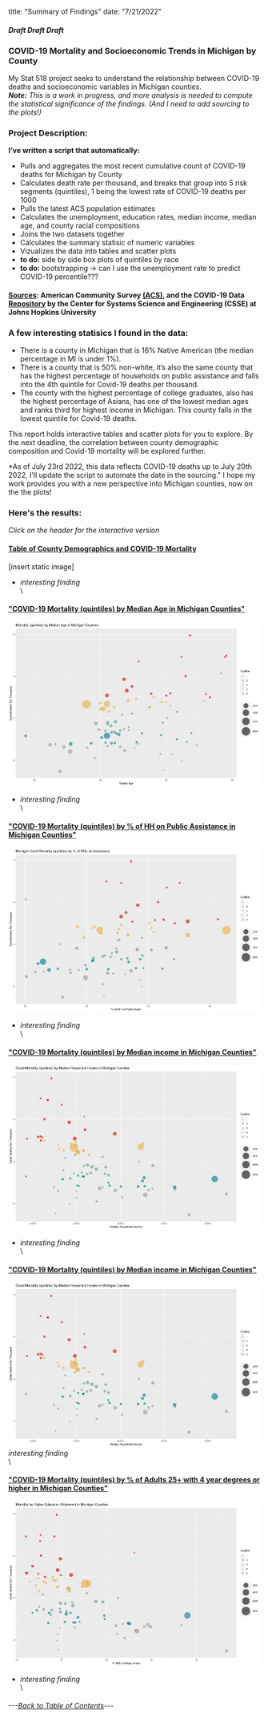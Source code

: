 
title: "Summary of Findings"
date: "7/21/2022"



#### *Draft*  *Draft* *Draft* 



### **COVID-19 Mortality and Socioeconomic Trends in Michigan by County**
My Stat 518 project seeks to understand the relationship between COVID-19 deaths and socioeconomic variables in Michigan counties. \
***Note:***  *This is a work in progress, and more analysis is needed to compute the statistical significance of the findings. (And I need to add sourcing to the plots!)*

### **Project Description:**
**I’ve written a script that automatically:**

- Pulls and aggregates the most recent cumulative count of COVID-19 deaths for Michigan by County 
- Calculates death rate per thousand, and breaks that group into 5 risk segments (quintiles), 1 being the lowest rate of COVID-19 deaths per 1000
- Pulls the latest ACS population estimates
- Calculates the unemployment, education rates, median income, median age, and county racial compositions
- Joins the two datasets together
- Calculates the summary statisic of numeric variables 
- Vizualizes the data into tables and scatter plots 
- **to do:** side by side box plots of quintiles by race
- **to do:** bootstrapping -> can I use the unemployment rate to predict COVID-19 percentile???


#### [Sources](https://github.com/BrookemWalters/BrookemWalters-Portfolio/blob/main/Stats%20518%20Final%20Project/Sources/sources.md#sources): American Community Survey [(ACS)](https://www.census.gov/programs-surveys/acs/about.html), and the COVID-19 Data [Repository](https://github.com/CSSEGISandData/COVID-19) by the Center for Systems Science and Engineering (CSSE) at Johns Hopkins University

### A few interesting statisics I found in the data:
- There is a county in Michigan that is 16% Native American (the median percentage in MI is under 1%).
- There is a county that is 50% non-white, it’s also the same county that has the highest percentage of households on public assistance and falls into the 4th quintile for Covid-19 deaths per thousand. 
- The county with the highest percentage of college graduates, also has the highest percentage of Asians, has one of the lowest median ages and ranks third for highest income in Michigan. This county falls in the lowest quintile for Covid-19 deaths.

This report holds interactive tables and scatter plots for you to explore.
By the next deadline, the correlation between county demographic composition and Covid-19 mortality will be explored further. 

*As of July 23rd 2022, this data reflects COVID-19 deaths up to July 20th 2022, I'll update the script to automate the date in the sourcing."
I hope my work provides you with a new perspective into Michigan counties, now on the the plots!


### Here's the results:
*Click on the header for the interactive version*

#### [Table of County Demographics and COVID-19 Mortality](https://073308-brooke.shinyapps.io/MIShiny/)
[insert static image]
- *interesting finding*
\
\
#### ["COVID-19 Mortality (quintiles) by Median Age in Michigan Counties"](https://rpubs.com/ekoorb03/plots_medianage)
![](https://github.com/BrookemWalters/BrookemWalters-Portfolio/blob/main/Stats%20518%20Final%20Project/Plots/age_sp.jpeg?raw=true)
- *interesting finding* 
\
\
#### ["COVID-19 Mortality (quintiles) by % of HH on Public Assistance in Michigan Counties"](https://rpubs.com/ekoorb03/plots_pubassistance)
![](https://github.com/BrookemWalters/BrookemWalters-Portfolio/blob/main/Stats%20518%20Final%20Project/Plots/assist_sp.jpeg?raw=true)
- *interesting finding* 
\
\

#### ["COVID-19 Mortality (quintiles) by Median income in Michigan Counties"](hhttps://rpubs.com/ekoorb03/plots_income)
![incomeplot](https://github.com/BrookemWalters/BrookemWalters-Portfolio/blob/main/Stats%20518%20Final%20Project/Plots/income_sp.jpeg?raw=true)
- *interesting finding* 
\
\


#### ["COVID-19 Mortality (quintiles) by Median income in Michigan Counties"](https://rpubs.com/ekoorb03/plots_pubassistance)
![](https://github.com/BrookemWalters/BrookemWalters-Portfolio/blob/main/Stats%20518%20Final%20Project/Plots/income_sp.jpeg?raw=true)
*interesting finding* 
\
\

#### ["COVID-19 Mortality (quintiles) by % of Adults 25+ with 4 year degrees or higher in Michigan Counties"](https://rpubs.com/ekoorb03/plots_pubassistance)
 ![](https://github.com/BrookemWalters/BrookemWalters-Portfolio/blob/main/Stats%20518%20Final%20Project/Plots/ed_sp.jpeg?raw=true) 
- *interesting finding* 
\
\


###### ---[Back to Table of Contents](https://github.com/BrookemWalters/BrookemWalters-Portfolio#table-of-contents-brooke-walters-portfolio)---
